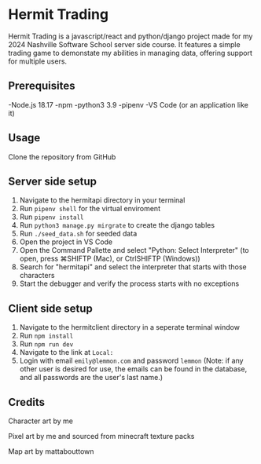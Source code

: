 # Hermit Trading
Hermit Trading is a javascript/react and python/django project made for my 2024 Nashville Software School server side course. It features a simple trading game to demonstate my abilities in managing data, offering support for multiple users.
## Prerequisites
-Node.js 18.17
-npm
-python3 3.9
-pipenv
-VS Code (or an application like it)
## Usage
Clone the repository from GitHub
## Server side setup
1. Navigate to the hermitapi directory in your terminal
2. Run `pipenv shell` for the virtual enviroment
3. Run `pipenv install`
4. Run `python3 manage.py mirgrate` to create the django tables
5. Run `./seed_data.sh` for seeded data
6. Open the project in VS Code
7. Open the Command Pallette and select "Python: Select Interpreter" (to open, press ⌘SHIFTP (Mac), or CtrlSHIFTP (Windows))
8. Search for "hermitapi" and select the interpreter that starts with those characters
9. Start the debugger and verify the process starts with no exceptions

## Client side setup
1. Navigate to the hermitclient directory in a seperate terminal window
2. Run `npm install`
3. Run `npm run dev`
4. Navigate to the link at `Local:`
5. Login with email `emily@lemmon.com` and password `lemmon`
(Note: if any other user is desired for use, the emails can be found in the database, and all passwords are the user's last name.)

## Credits

Character art by me

Pixel art by me and sourced from minecraft texture packs

Map art by mattabouttown
